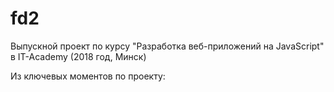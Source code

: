 # fd2
Выпускной проект по курсу "Разработка веб-приложений на JavaScript" в IT-Academy (2018 год, Минск)

Из ключевых моментов по проекту:
